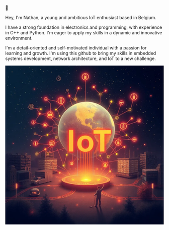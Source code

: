 🤖

Hey, I'm Nathan, a young and ambitious IoT enthusiast based in Belgium.

I have a strong foundation in electronics and programming, with experience in C++ and Python. I'm eager to apply my skills in a dynamic and innovative environment.

I'm a detail-oriented and self-motivated individual with a passion for learning and growth. I'm using this github to bring my skills in embedded systems development, network architecture, and IoT to a new challenge.


![image alt](https://github.com/NathanVDS/NathanVDS/blob/4b1b8778dfd4bb8ec46066b0caf893a1f9f7be30/IoT.jpg)
